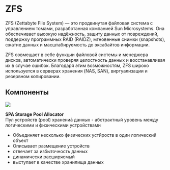 # ZFS

ZFS (Zettabyte File System) — это продвинутая файловая система с управлением томами, разработанная компанией Sun Microsystems. Она обеспечивает высокую надёжность, защиту данных от повреждений, поддержку программных RAID (RAIDZ), мгновенные снимки (snapshots), сжатие данных и масштабируемость до эксабайтов информации.

ZFS совмещает в себе функции файловой системы и менеджера дисков, автоматически проверяя целостность данных и восстанавливая их в случае ошибок. Благодаря этим возможностям, ZFS широко используется в серверах хранения (NAS, SAN), виртуализации и резервном копировании.    

## Компоненты

<image src="https://github.com/LLlMEJIb87/LINUX/blob/main/%D0%94%D0%B8%D1%81%D0%BA%D0%B8/%D0%9A%D0%B0%D1%80%D1%82%D0%B8%D0%BD%D0%BA%D0%B8/zfs_komponenti.PNG">
</p>

__SPA Storage Pool Allocator__     
Пул устройств (pool) хранениā данных - абстрактный уровень между логическими и физическими устройствами    

- Объединяет несколько физических устйроств в один логический объект
- Описывает размещение устройств
- отвечает за избыточность данных
- динамически расширяемый
- выступает в качестве хранилища данных
